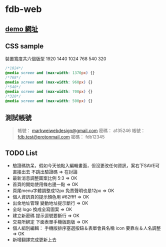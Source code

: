 # fdb-web

## [demo 網址](https://livepower0815.github.io/fdb-web/dist/)

## CSS sample
裝置寬度共六個版型 1920 1440 1024 768 540 320

``` css
/*1024*/ 
@media screen and (max-width: 1370px) {}
/*768*/
@media screen and (max-width: 960px) {}
/*540*/
@media screen and (max-width: 700px) {}
/*320*/
@media screen and (max-width: 500px) {}
```

## 測試帳號
> 帳號： markweiwebdesign@gmail.com
> 密碼： a135246
> 帳號： fdb.test@protonmail.com
> 密碼： fdb12345

## TODO List
- 驗證碼防呆，假如今天他點入編輯畫面，但沒更改任何資訊，案右下SAVE可直接出去 不跳出驗證碼 => 在討論
- 最新消息調整圖案比例 5:3 => OK
- 首頁的開始使用條右邊一點 => OK
- 頁尾menu字體調整成12px 免責聲明也是12px => OK
- 個人資訊頁的提示顏色用 #62ffff => OK
- 出金地址管理 變動地址提示斷行 => OK
- 全站 logo 換成全寫圖案 => OK
- 建立新密碼 提示逗號要斷行 => OK
- 交易所綁定 下面表單手機版跑版 => OK
- 個人組別編輯： 手機版排序塞選按鈕＆表單會員名稱 icon 要靠左＆人名調整 => OK
- 新增翻譯完成更新上去
